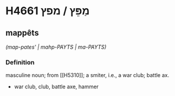# H4661 מַפֵּץ / מפץ

## mappêts

_(map-pates' | mahp-PAYTS | ma-PAYTS)_

### Definition

masculine noun; from [[H5310]]; a smiter, i.e., a war club; battle ax.

- war club, club, battle axe, hammer
